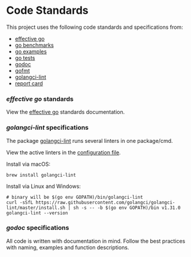 # Code Standards

This project uses the following code standards and specifications from:
- [effective go](https://golang.org/doc/effective_go.html)
- [go benchmarks](https://golang.org/pkg/testing/#hdr-Benchmarks)
- [go examples](https://golang.org/pkg/testing/#hdr-Examples)
- [go tests](https://golang.org/pkg/testing/)
- [godoc](https://godoc.org/golang.org/x/tools/cmd/godoc)
- [gofmt](https://golang.org/cmd/gofmt/)
- [golangci-lint](https://golangci-lint.run/)
- [report card](https://goreportcard.com/)

### *effective go* standards
View the [effective go](https://golang.org/doc/effective_go.html) standards documentation.

### *golangci-lint* specifications
The package [golangci-lint](https://golangci-lint.run/usage/quick-start) runs several linters in one package/cmd.

View the active linters in the [configuration file](.golangci.yml).

Install via macOS:
```shell
brew install golangci-lint
```

Install via Linux and Windows:
```shell
# binary will be $(go env GOPATH)/bin/golangci-lint
curl -sSfL https://raw.githubusercontent.com/golangci/golangci-lint/master/install.sh | sh -s -- -b $(go env GOPATH)/bin v1.31.0
golangci-lint --version
```

### *godoc* specifications
All code is written with documentation in mind. Follow the best practices with naming, examples and function descriptions.